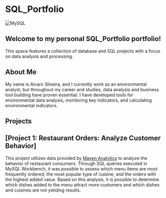 # SQL_Portfolio

![MySQL](https://img.shields.io/badge/MySQL-005C84?style=for-the-badge&logo=mysql&logoColor=white)


## Welcome to my personal SQL_Portfolio portfolio!
This space features a collection of database and SQL projects with a focus on data analysis and processing.

## About Me
My name is Alvaro Silveira, and I currently work as an environmental analyst, but throughout my career and studies, data analysis and business tool building have proven essential. I have developed tools for environmental data analysis, monitoring key indicators, and calculating environmental indicators.

## Projects

## [Project 1: Restaurant Orders: Analyze Customer Behavior]

This project utilizes data provided by [Maven Analytics](https://mavenanalytics.io/data-playground?order=date_added%2Cdesc&pageSize=10&search=Resta) to analyze the behavior of restaurant consumers. Through SQL queries executed in MySQL Workbench, it was possible to assess which menu items are most frequently ordered, the most popular type of cuisine, and the orders with the highest added value. Based on this analysis, it is possible to determine which dishes added to the menu attract more customers and which dishes and cuisines are not yielding results.

